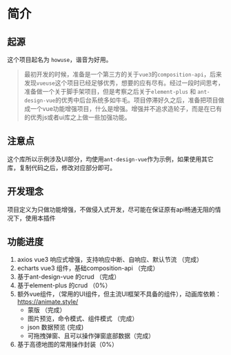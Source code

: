# 简介

## 起源
这个项目起名为 `howuse`，谐音为好用。
>最初开发的时候，准备是一个第三方的关于`vue3`的`composition-api`，后来发现`vueuse`这个项目已经足够优秀，想要的应有尽有。经过一段时间思考，准备做一个关于脚手架项目，但是考察之后关于`element-plus` 和 `ant-design-vue`的优秀中后台系统多如牛毛。项目停滞好久之后，准备把项目做成一个vue功能增强项目，什么是增强。增强并不追求造轮子，而是在已有的优秀js或者ui库之上做一些加强功能。

## 注意点

这个库所以示例涉及UI部分，均使用`ant-design-vue`作为示例，如果使用其它库，复制代码之后，修改对应部分即可。

## 开发理念
项目定义为只做功能增强，不做侵入式开发，尽可能在保证原有api畅通无阻的情况下，使用本插件

## 功能进度

1. axios vue3 响应式增强，支持响应中断、自响应、默认节流 （完成）
2. echarts vue3 组件，基础composition-api （完成）
3. 基于ant-design-vue 的crud （完成）
4. 基于element-plus 的crud （0%）
5. 额外vue组件，（常用的UI组件，但主流UI框架不具备的组件），动画库依赖：https://animate.style/
   - 蒙版 （完成）
   - 图片预览，命令模式、组件模式 （完成）
   - json 数据预览 (完成)
   - 可拖拽弹窗、且可以操作弹窗底部数据（完成）
6. 基于高德地图的常用操作封装（0%）